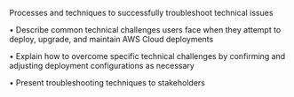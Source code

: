 Processes and techniques to successfully troubleshoot technical issues

• Describe common technical challenges users face when they attempt to deploy, upgrade, and 
maintain AWS Cloud deployments

• Explain how to overcome specific technical challenges by confirming and adjusting 
deployment configurations as necessary

• Present troubleshooting techniques to stakeholders 
